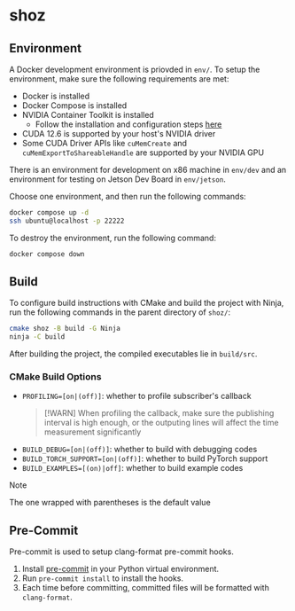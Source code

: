 # shoz

## Environment
A Docker development environment is priovded in `env/`.
To setup the environment, make sure the following requirements are met:
- Docker is installed
- Docker Compose is installed
- NVIDIA Container Toolkit is installed
    - Follow the installation and configuration steps [here](https://docs.nvidia.com/datacenter/cloud-native/container-toolkit/latest/install-guide.html)
- CUDA 12.6 is supported by your host's NVIDIA driver
- Some CUDA Driver APIs like `cuMemCreate` and `cuMemExportToShareableHandle` are supported by your NVIDIA GPU

There is an environment for development on x86 machine in `env/dev` and an environment for testing on Jetson Dev Board in `env/jetson`.

Choose one environment, and then run the following commands:
```sh
docker compose up -d
ssh ubuntu@localhost -p 22222
```

To destroy the environment, run the following command:
```sh
docker compose down
```

## Build
To configure build instructions with CMake and build the project with Ninja,
run the following commands in the parent directory of `shoz/`:
```sh
cmake shoz -B build -G Ninja
ninja -C build
```

After building the project, the compiled executables lie in `build/src`.

### CMake Build Options
- `PROFILING=[on|(off)]`: whether to profile subscriber's callback
    > [!WARN]
    > When profiling the callback,
    > make sure the publishing interval is high enough,
    > or the outputing lines will affect the time measurement significantly
- `BUILD_DEBUG=[on|(off)]`: whether to build with debugging codes
- `BUILD_TORCH_SUPPORT=[on|(off)]`: whether to build PyTorch support
- `BUILD_EXAMPLES=[(on)|off]`: whether to build example codes

> [!Note]
> The one wrapped with parentheses is the default value

## Pre-Commit
Pre-commit is used to setup clang-format pre-commit hooks.

1. Install [pre-commit](https://pre-commit.com/) in your Python virtual environment.
2. Run `pre-commit install` to install the hooks.
3. Each time before committing, committed files will be formatted with `clang-format`.
